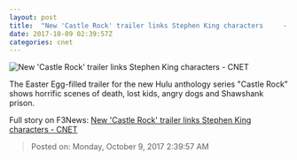 ```yaml
---
layout: post
title:  "New 'Castle Rock' trailer links Stephen King characters     - CNET"
date: 2017-10-09 02:39:57Z
categories: cnet
---
```


![New 'Castle Rock' trailer links Stephen King characters     - CNET](https://cnet4.cbsistatic.com/img/sm8umKCncAsNv2pJ8-R3hx3nI7c=/670x503/2017/10/09/0a5a7f86-56ce-4b61-8b0b-f87587144e8c/castlerock2.jpg)

The Easter Egg-filled trailer for the new Hulu anthology series "Castle Rock" shows horrific scenes of death, lost kids, angry dogs and Shawshank prison.


Full story on F3News: [New 'Castle Rock' trailer links Stephen King characters     - CNET](http://www.f3nws.com/n/FUYmSE)

> Posted on: Monday, October 9, 2017 2:39:57 AM
